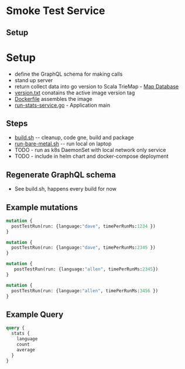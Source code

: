 # Smoke Test Service

## Setup

# Setup
* define the GraphQL schema for making calls
* stand up server
* return collect data into go version to Scala TrieMap - [Map Database](./graph/collection.go)
* [version.txt](./version.txt) conatains the active image version tag
* [Dockerfile](./Dockerfile) assembles the image
* [run-stats-service.go](./run-stats-service.go) - Application main


## Steps

* [build.sh](./build.sh) -- cleanup, code gne, build and package
* [run-bare-metal.sh](./run-bare-metal.sh) -- run local on laptop
* TODO - run as k8s DaemonSet with local network only service
* TODO - include in helm chart and docker-compose deployment

## Regenerate GraphQL schema

* See build.sh, happens every build for now

## Example mutations

``` graphql
mutation {
  postTestRun(run: {language:"dave", timePerRunMs:1234 })    
}

mutation {
  postTestRun(run: {language:"dave", timePerRunMs:2345 })    
}

mutation {
   postTestRun(run: {language:"allen", timePerRunMs:2345})
}

mutation {
  postTestRun(run: {language:"allen", timePerRunMs:3456 })    
}
```

## Example Query

```graphql
query {
  stats {
    language
    count
    average
  }
}
```
